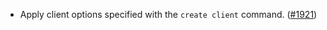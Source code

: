 *   Apply client options specified with the `create client` command.
    ([#1921](https://github.com/informalsystems/ibc-rs/issues/1921))
